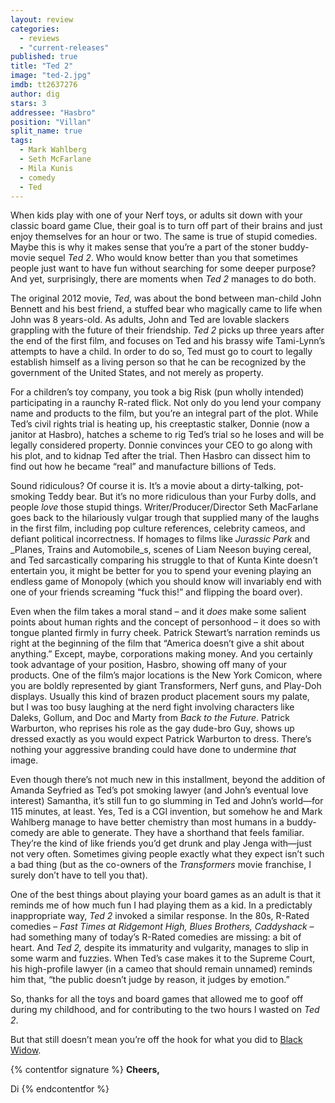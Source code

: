 ```yaml
---
layout: review
categories: 
  - reviews
  - "current-releases"
published: true
title: "Ted 2"
image: "ted-2.jpg"
imdb: tt2637276
author: dig
stars: 3
addressee: "Hasbro"
position: "Villan"
split_name: true
tags: 
  - Mark Wahlberg
  - Seth McFarlane
  - Mila Kunis
  - comedy
  - Ted
---
```


When kids play with one of your Nerf toys, or adults sit down with your classic board game Clue, their goal is to turn off part of their brains and just enjoy themselves for an hour or two. The same is true of stupid comedies. Maybe this is why it makes sense that you’re a part of the stoner buddy-movie sequel _Ted 2_. Who would know better than you that sometimes people just want to have fun without searching for some deeper purpose? And yet, surprisingly, there are moments when _Ted 2_ manages to do both.

The original 2012 movie, _Ted_, was about the bond between man-child John Bennett and his best friend, a stuffed bear who magically came to life when John was 8 years-old. As adults, John and Ted are lovable slackers grappling with the future of their friendship. _Ted 2_ picks up three years after the end of the first film, and focuses on Ted and his brassy wife Tami-Lynn’s attempts to have a child. In order to do so, Ted must go to court to legally establish himself as a living person so that he can be recognized by the government of the United States, and not merely as property.

For a children’s toy company, you took a big Risk (pun wholly intended) participating in a raunchy R-rated flick. Not only do you lend your company name and products to the film, but you’re an integral part of the plot. While Ted’s civil rights trial is heating up, his creeptastic stalker, Donnie (now a janitor at Hasbro), hatches a scheme to rig Ted’s trial so he loses and will be legally considered property. Donnie convinces your CEO to go along with his plot, and to kidnap Ted after the trial. Then Hasbro can dissect him to find out how he became “real” and manufacture billions of Teds. 

Sound ridiculous? Of course it is. It’s a movie about a dirty-talking, pot-smoking Teddy bear. But it’s no more ridiculous than your Furby dolls, and people _love_ those stupid things. Writer/Producer/Director Seth MacFarlane goes back to the hilariously vulgar trough that supplied many of the laughs in the first film, including pop culture references, celebrity cameos, and defiant political incorrectness. If homages to films like _Jurassic Park_ and _Planes, Trains and Automobile_s, scenes of Liam Neeson buying cereal, and Ted sarcastically comparing his struggle to that of Kunta Kinte doesn’t entertain you, it might be better for you to spend your evening playing an endless game of Monopoly (which you should know will invariably end with one of your friends screaming “fuck this!” and flipping the board over).

Even when the film takes a moral stand – and it _does_ make some salient points about human rights and the concept of personhood – it does so with tongue planted firmly in furry cheek. Patrick Stewart’s narration reminds us right at the beginning of the film that “America doesn’t give a shit about anything.” Except, maybe, corporations making money. And you certainly took advantage of your position, Hasbro, showing off many of your products. One of the film’s major locations is the New York Comicon, where you are boldly represented by giant Transformers, Nerf guns, and Play-Doh displays. Usually this kind of brazen product placement sours my palate, but I was too busy laughing at the nerd fight involving characters like Daleks, Gollum, and Doc and Marty from _Back to the Future_. Patrick Warburton, who reprises his role as the gay dude-bro Guy, shows up dressed exactly as you would expect Patrick Warburton to dress. There’s nothing your aggressive branding could have done to undermine _that_ image.

Even though there’s not much new in this installment, beyond the addition of Amanda Seyfried as Ted’s pot smoking lawyer (and John’s eventual love interest) Samantha, it’s still fun to go slumming in Ted and John’s world—for 115 minutes, at least. Yes, Ted is a CGI invention, but somehow he and Mark Wahlberg manage to have better chemistry than most humans in a buddy-comedy are able to generate. They have a shorthand that feels familiar. They’re the kind of like friends you’d get drunk and play Jenga with—just not very often. Sometimes giving people exactly what they expect isn’t such a bad thing (but as the co-owners of the _Transformers_ movie franchise, I surely don’t have to tell you that).

One of the best things about playing your board games as an adult is that it reminds me of how much fun I had playing them as a kid. In a predictably inappropriate way, _Ted 2_ invoked a similar response. In the 80s, R-Rated comedies –  _Fast Times at_ _Ridgemont_ _High, Blues Brothers,_ _Caddyshack_ –  had something many of today’s R-Rated comedies are missing: a bit of heart. And _Ted 2,_ despite its immaturity and vulgarity, manages to slip in some warm and fuzzies. When Ted’s case makes it to the Supreme Court, his high-profile lawyer (in a cameo that should remain unnamed) reminds him that, “the public doesn’t judge by reason, it judges by emotion.” 

So, thanks for all the toys and board games that allowed me to goof off during my childhood, and for contributing to the two hours I wasted on _Ted 2_.  

But that still doesn’t mean you’re off the hook for what you did to [Black Widow](https://www.yahoo.com/movies/black-widow-gets-replaced-by-captain-america-on-118893025097.html).

{% contentfor signature %}
**Cheers,**

Di
{% endcontentfor %}